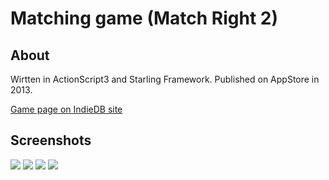 # Matching game (Match Right 2)

## About
Wirtten in ActionScript3 and Starling Framework. Published on AppStore in 2013.

[Game page on IndieDB site](https://www.indiedb.com/games/match-right-2)

## Screenshots

![](https://github.com/v-pukman-gd/as3-matching-game/blob/master/promo/shot_1.png)
![](https://github.com/v-pukman-gd/as3-matching-game/blob/master/promo/shot_2.png)
![](https://github.com/v-pukman-gd/as3-matching-game/blob/master/promo/shot_3.png)
![](https://github.com/v-pukman-gd/as3-matching-game/blob/master/promo/shot_4.png)
